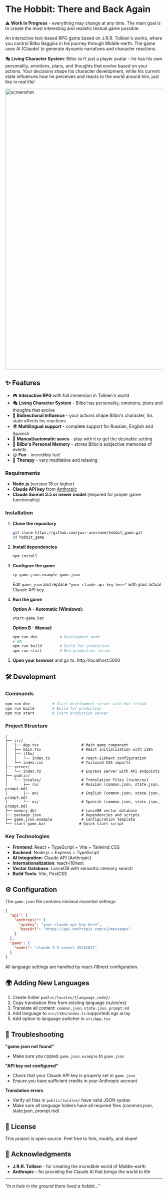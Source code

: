 # The Hobbit: There and Back Again

⚠️ **Work in Progress** - everything may change at any time. The main goal is to create the most interesting and realistic textual game possible.

An interactive text-based RPG game based on J.R.R. Tolkien's works, where you control Bilbo Baggins in his journey through Middle-earth. The game uses AI (Claude) to generate dynamic narratives and character reactions.

🎭 **Living Character System**: Bilbo isn't just a player avatar - he has his own personality, emotions, plans, and thoughts that evolve based on your actions. Your decisions shape his character development, while his current state influences how he perceives and reacts to the world around him, just like in real life!

<img width="900" alt="screenshot" src="https://github.com/user-attachments/assets/51e50426-a92d-4db0-b724-3c4b582435ca" />

## ✨ Features

- 🎮 **Interactive RPG** with full immersion in Tolkien's world
- 🎭 **Living Character System** - Bilbo has personality, emotions, plans and thoughts that evolve
- 🔄 **Bidirectional Influence** - your actions shape Bilbo's character, his state affects his reactions  
- 🌍 **Multilingual support** - complete support for Russian, English and Spanish
- 💾 **Manual/automatic saves** - play with it to get the desirable setting
- 🧠 **Bilbo's Personal Memory** - stores Bilbo's subjective memories of events
- 😃 **Fun** - incredibly fun!
- 🌿 **Therapy** - very meditative and relaxing

### Requirements

- **Node.js** (version 18 or higher)
- **Claude API key** from [Anthropic](https://console.anthropic.com/)
- **Claude Sonnet 3.5 or newer model** (required for proper game functionality)

### Installation

1. **Clone the repository**
   ```bash
   git clone https://github.com/your-username/hobbit_game.git
   cd hobbit_game
   ```

2. **Install dependencies**
   ```bash
   npm install
   ```

3. **Configure the game**
   ```bash
   cp game.json.example game.json
   ```
   
   Edit `game.json` and replace `"your-claude-api-key-here"` with your actual Claude API key.

4. **Run the game**
   
   **Option A - Automatic (Windows):**
   ```bash
   start-game.bat
   ```
   
   **Option B - Manual:**
   ```bash
   npm run dev          # Development mode
   # OR
   npm run build        # Build for production
   npm run start        # Run production server
   ```

5. **Open your browser** and go to: http://localhost:5000

## 🛠️ Development

### Commands

```bash
npm run dev          # Start development server with hot reload
npm run build        # Build for production
npm run start        # Start production server
```

### Project Structure

```
/
├── src/
│   ├── App.tsx                   # Main game component
│   ├── main.tsx                  # React initialization with i18n
│   ├── i18n/
│   │   └── index.ts              # react-i18next configuration
│   └── index.css                 # Tailwind CSS imports
├── server/
│   └── index.ts                  # Express server with API endpoints
├── public/
│   └── locales/                  # Translation files (ru/en/es)
│       ├── ru/                   # Russian (common.json, state.json, prompt.md)
│       ├── en/                   # English (common.json, state.json, prompt.md)
│       └── es/                   # Spanish (common.json, state.json, prompt.md)
├── memory_db/                    # LanceDB vector database
├── package.json                  # Dependencies and scripts
├── game.json.example             # Configuration template
└── start-game.bat               # Quick start script
```

### Key Technologies

- **Frontend**: React + TypeScript + Vite + Tailwind CSS
- **Backend**: Node.js + Express + TypeScript
- **AI Integration**: Claude API (Anthropic)
- **Internationalization**: react-i18next
- **Vector Database**: LanceDB with semantic memory search
- **Build Tools**: Vite, PostCSS

## ⚙️ Configuration

The `game.json` file contains minimal essential settings:

```json
{
  "api": {
    "anthropic": {
      "apiKey": "your-claude-api-key-here",
      "baseUrl": "https://api.anthropic.com/v1/messages"
    }
  },
  "game": {
    "model": "claude-3-5-sonnet-20241022"
  }
}
```

All language settings are handled by react-i18next configuration.

## 🌍 Adding New Languages

1. Create folder `public/locales/{language_code}/`
2. Copy translation files from existing language (ru/en/es)
3. Translate all content: `common.json`, `state.json`, `prompt.md`
4. Add language to `src/i18n/index.ts` supportedLngs array
5. Add option to language switcher in `src/App.tsx`

## 🐛 Troubleshooting

**"game.json not found"**
- Make sure you copied `game.json.example` to `game.json`

**"API key not configured"**
- Check that your Claude API key is properly set in `game.json`
- Ensure you have sufficient credits in your Anthropic account

**Translation errors**
- Verify all files in `public/locales/` have valid JSON syntax
- Make sure all language folders have all required files (common.json, state.json, prompt.md)

## 📝 License

This project is open source. Feel free to fork, modify, and share!

## 🙏 Acknowledgments

- **J.R.R. Tolkien** - for creating the incredible world of Middle-earth
- **Anthropic** - for providing the Claude AI that brings the world to life

---

*"In a hole in the ground there lived a hobbit..."*
